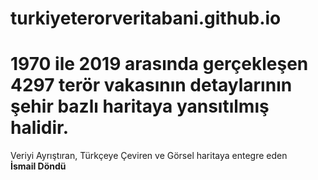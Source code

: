 # turkiyeterorveritabani.github.io
1970 ile 2019 arasında gerçekleşen 4297 terör vakasının detaylarının şehir bazlı haritaya yansıtılmış halidir.
==

Veriyi Ayrıştıran, Türkçeye Çeviren ve Görsel haritaya entegre eden<br>
<b>İsmail Döndü</b>
